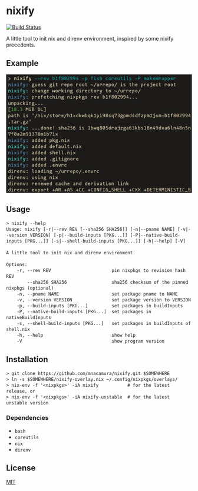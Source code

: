 # nixify

[![Build Status](https://travis-ci.org/mnacamura/nixify.svg?branch=master)](https://travis-ci.org/mnacamura/nixify)

A little tool to init nix and direnv environment, inspired by some nixify
precedents.

## Example 

<img src=./example.png width=650 alt="Running example" />

## Usage

```
> nixify --help
Usage: nixify [-r|--rev REV [--sha256 SHA256]] [-n|--pname NAME] [-v|--version VERSION] [-p|--build-inputs [PKG...]] [-P|--native-build-inputs [PKG...]] [-s|--shell-build-inputs [PKG...]] [-h|--help] [-V]

A little tool to init nix and direnv environment.

Options:
    -r, --rev REV                       pin nixpkgs to revision hash REV
        --sha256 SHA256                 sha256 checksum of the pinned nixpkgs (optional)
    -n, --pname NAME                    set package pname to NAME
    -v, --version VERSION               set package version to VERSION
    -p, --build-inputs [PKG...]         set packages in buildInputs
    -P, --native-build-inputs [PKG...]  set packages in nativeBuildInputs
    -s, --shell-build-inputs [PKG...]   set packages in buildInputs of shell.nix
    -h, --help                          show help
    -V                                  show program version
```

## Installation

```
> git clone https://github.com/mnacamura/nixify.git $SOMEWHERE
> ln -s $SOMEWHERE/nixify-overlay.nix ~/.config/nixpkgs/overlays/ 
> nix-env -f '<nixpkgs>' -iA nixify           # for the latest release, or
> nix-env -f '<nixpkgs>' -iA nixify-unstable  # for the latest unstable version
```

### Dependencies

- `bash`
- `coreutils`
- `nix`
- `direnv`

## License

[MIT](LICENSE)
